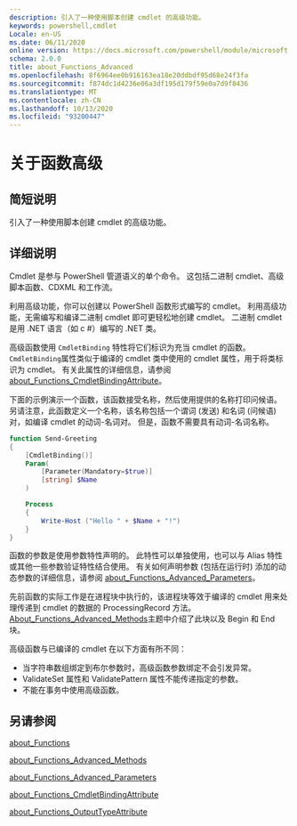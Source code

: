 ```yaml
---
description: 引入了一种使用脚本创建 cmdlet 的高级功能。
keywords: powershell,cmdlet
Locale: en-US
ms.date: 06/11/2020
online version: https://docs.microsoft.com/powershell/module/microsoft.powershell.core/about/about_functions_advanced?view=powershell-7.1&WT.mc_id=ps-gethelp
schema: 2.0.0
title: about_Functions_Advanced
ms.openlocfilehash: 8f6964ee0b916163ea18e20ddbdf95d68e24f3fa
ms.sourcegitcommit: f874dc1d4236e06a3df195d179f59e0a7d9f8436
ms.translationtype: MT
ms.contentlocale: zh-CN
ms.lasthandoff: 10/13/2020
ms.locfileid: "93200447"
---
```

# <a name="about-functions-advanced"></a>关于函数高级

## <a name="short-description"></a>简短说明
引入了一种使用脚本创建 cmdlet 的高级功能。

## <a name="long-description"></a>详细说明

Cmdlet 是参与 PowerShell 管道语义的单个命令。 这包括二进制 cmdlet、高级脚本函数、CDXML 和工作流。

利用高级功能，你可以创建以 PowerShell 函数形式编写的 cmdlet。 利用高级功能，无需编写和编译二进制 cmdlet 即可更轻松地创建 cmdlet。 二进制 cmdlet 是用 .NET 语言（如 c #）编写的 .NET 类。

高级函数使用 `CmdletBinding` 特性将它们标识为充当 cmdlet 的函数。 `CmdletBinding`属性类似于编译的 cmdlet 类中使用的 cmdlet 属性，用于将类标识为 cmdlet。 有关此属性的详细信息，请参阅 [about_Functions_CmdletBindingAttribute](about_Functions_CmdletBindingAttribute.md)。

下面的示例演示一个函数，该函数接受名称，然后使用提供的名称打印问候语。 另请注意，此函数定义一个名称，该名称包括一个谓词 (发送) 和名词 (问候语) 对，如编译 cmdlet 的动词-名词对。 但是，函数不需要具有动词-名词名称。

```powershell
function Send-Greeting
{
    [CmdletBinding()]
    Param(
        [Parameter(Mandatory=$true)]
        [string] $Name
    )

    Process
    {
        Write-Host ("Hello " + $Name + "!")
    }
}
```

函数的参数是使用参数特性声明的。
此特性可以单独使用，也可以与 Alias 特性或其他一些参数验证特性结合使用。 有关如何声明参数 (包括在运行时) 添加的动态参数的详细信息，请参阅 [about_Functions_Advanced_Parameters](about_Functions_Advanced_Parameters.md)。

先前函数的实际工作是在进程块中执行的，该进程块等效于编译的 cmdlet 用来处理传递到 cmdlet 的数据的 ProcessingRecord 方法。 [About_Functions_Advanced_Methods](about_Functions_Advanced_Methods.md)主题中介绍了此块以及 Begin 和 End 块。

高级函数与已编译的 cmdlet 在以下方面有所不同：

- 当字符串数组绑定到布尔参数时，高级函数参数绑定不会引发异常。
- ValidateSet 属性和 ValidatePattern 属性不能传递指定的参数。
- 不能在事务中使用高级函数。

## <a name="see-also"></a>另请参阅

[about_Functions](about_Functions.md)

[about_Functions_Advanced_Methods](about_Functions_Advanced_Methods.md)

[about_Functions_Advanced_Parameters](about_Functions_Advanced_Parameters.md)

[about_Functions_CmdletBindingAttribute](about_Functions_CmdletBindingAttribute.md)

[about_Functions_OutputTypeAttribute](about_Functions_OutputTypeAttribute.md)
